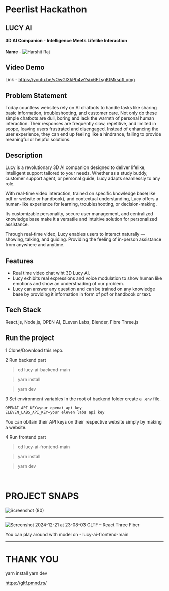 # Peerlist Hackathon
## LUCY AI
#### 3D AI Companion - Intelligence Meets Lifelike Interaction

**Name** - ![Harshit Raj](https://www.linkedin.com/in/harshit-raj-500606229/)

## Video Demo
Link - https://youtu.be/vOwGIXkPb4w?si=6FTsgKtMkspfLqmg

## Problem Statement
Today  countless websites rely on AI chatbots to handle tasks like sharing basic information, troubleshooting, and customer care.
Not only do these simple chatbots are dull, boring  and lack the warmth of personal human interaction. Their responses are frequently slow, repetitive, and limited in scope, leaving users frustrated and disengaged. Instead of enhancing the user experience, they can end up feeling like a hindrance, failing to provide meaningful or helpful solutions.

## Description
Lucy is a revolutionary 3D AI companion designed to deliver lifelike, intelligent support tailored to your needs. Whether as a study buddy, customer support agent, or personal guide, Lucy adapts seamlessly to any role.

With real-time video interaction, trained on specific knowledge base(like pdf or website or handbook), and contextual understanding, Lucy offers a human-like experience for learning, troubleshooting, or decision-making.

Its customizable personality, secure user management, and centralized knowledge base make it a versatile and intuitive solution for personalized assistance.

Through real-time video, Lucy enables users to interact naturally —showing, talking, and guiding. Providing the feeling of in-person assistance from anywhere and anytime.


## Features
* Real time video chat wiht 3D Lucy AI.
* Lucy exhibits real expressions and voice modulation to show human like emotions and show an understnading of our problem.
* Lucy can answer any question and can be trained on any knowledge base by providing it information in form of pdf or handbook or text.

## Tech Stack
React.js, Node.js, OPEN AI, ELeven Labs, Blender, Fibre Three.js

## Run the project
1 Clone/Download this repo.

2 Run backend part
> cd lucy-ai-backend-main

> yarn install

> yarn dev

3 Set environment variables
In the root of backend folder create a `.env` file.
```
OPENAI_API_KEY=your openai api key
ELEVEN_LABS_API_KEY=your eleven labs api key
```

You can obltain their API keys on their respective website simply by making a website.

4 Run frontend part
> cd lucy-ai-frontend-main

> yarn install

> yarn dev

<br>


# PROJECT SNAPS
![Screenshot (80)](https://github.com/user-attachments/assets/df241460-34f0-4e0c-ae50-35b56f6b80e0)


<hr>

![Screenshot 2024-12-21 at 23-08-03 GLTF – React Three Fiber](https://github.com/user-attachments/assets/e835bb94-3da9-4431-961d-e0bc6e3e634e)

You can play around with model on - lucy-ai-frontend-main

<hr>



# THANK YOU
yarn install
yarn dev


https://gltf.pmnd.rs/
